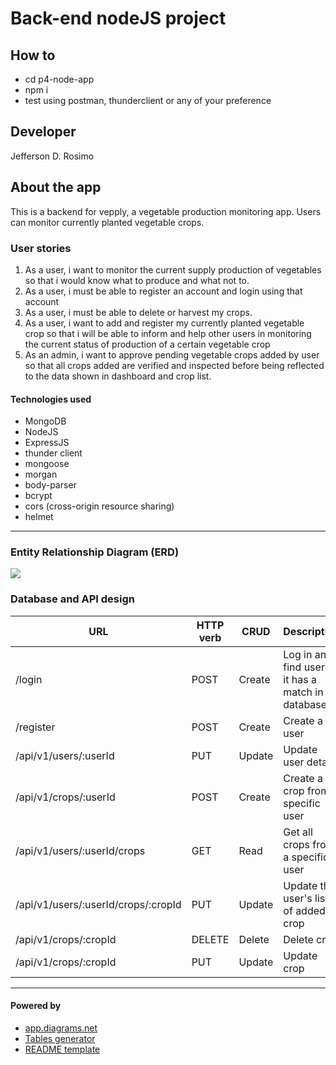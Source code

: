 # Back-end nodeJS project

## How to

- cd p4-node-app
- npm i
- test using postman, thunderclient or any of your preference

## Developer

Jefferson D. Rosimo

## About the app

This is a backend for vepply, a vegetable production monitoring app. Users can monitor currently planted vegetable crops.

### User stories

1. As a user, i want to monitor the current supply production of vegetables so that i would know what to produce and what not to.
2. As a user, i must be able to register an account and login using that account
3. As a user, i must be able to delete or harvest my crops.
4. As a user, i want to add and register my currently planted vegetable crop so that i will be able to inform and help other users in monitoring the current status of production of a certain vegetable crop
5. As an admin, i want to approve pending vegetable crops added by user so that all crops added are verified and inspected before being reflected to the data shown in dashboard and crop list.

#### Technologies used

- MongoDB
- NodeJS
- ExpressJS
- thunder client
- mongoose
- morgan
- body-parser
- bcrypt
- cors (cross-origin resource sharing)
- helmet

---

### Entity Relationship Diagram (ERD)

![](./assets/images/vepply-ERD.PNG)

### Database and API design

| URL                                 | HTTP verb | CRUD   | Description                                        |
| ----------------------------------- | --------- | ------ | -------------------------------------------------- |
| /login                              | POST      | Create | Log in and find user if it has a match in database |
| /register                           | POST      | Create | Create a user                                      |
| /api/v1/users/:userId               | PUT       | Update | Update user details                                |
| /api/v1/crops/:userId               | POST      | Create | Create a crop from a specific user                 |
| /api/v1/users/:userId/crops         | GET       | Read   | Get all crops from a specific user                 |
| /api/v1/users/:userId/crops/:cropId | PUT       | Update | Update the user's list of added crop               |
| /api/v1/crops/:cropId               | DELETE    | Delete | Delete crop                                        |
| /api/v1/crops/:cropId               | PUT       | Update | Update crop                                        |

---

#### Powered by

- [app.diagrams.net](https://app.diagrams.net/)
- [Tables generator](https://www.tablesgenerator.com/markdown_tables)
- [README template](https://github.com/orjames/mernProject#about-the-app)
